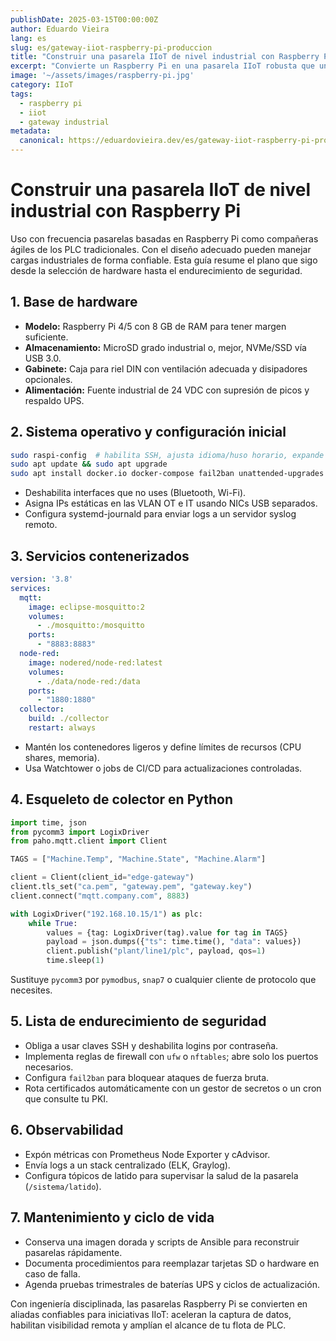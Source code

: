 ```yaml
---
publishDate: 2025-03-15T00:00:00Z
author: Eduardo Vieira
lang: es
slug: es/gateway-iiot-raspberry-pi-produccion
title: "Construir una pasarela IIoT de nivel industrial con Raspberry Pi"
excerpt: "Convierte un Raspberry Pi en una pasarela IIoT robusta que una PLCs, sensores y analítica en la nube de forma segura."
image: '~/assets/images/raspberry-pi.jpg'
category: IIoT
tags:
  - raspberry pi
  - iiot
  - gateway industrial
metadata:
  canonical: https://eduardovieira.dev/es/gateway-iiot-raspberry-pi-produccion
---
```


# Construir una pasarela IIoT de nivel industrial con Raspberry Pi

Uso con frecuencia pasarelas basadas en Raspberry Pi como compañeras ágiles de los PLC tradicionales. Con el diseño adecuado pueden manejar cargas industriales de forma confiable. Esta guía resume el plano que sigo desde la selección de hardware hasta el endurecimiento de seguridad.

## 1. Base de hardware

- **Modelo:** Raspberry Pi 4/5 con 8 GB de RAM para tener margen suficiente.
- **Almacenamiento:** MicroSD grado industrial o, mejor, NVMe/SSD vía USB 3.0.
- **Gabinete:** Caja para riel DIN con ventilación adecuada y disipadores opcionales.
- **Alimentación:** Fuente industrial de 24 VDC con supresión de picos y respaldo UPS.

## 2. Sistema operativo y configuración inicial

```bash
sudo raspi-config  # habilita SSH, ajusta idioma/huso horario, expande el filesystem
sudo apt update && sudo apt upgrade
sudo apt install docker.io docker-compose fail2ban unattended-upgrades
```

- Deshabilita interfaces que no uses (Bluetooth, Wi-Fi).
- Asigna IPs estáticas en las VLAN OT e IT usando NICs USB separados.
- Configura systemd-journald para enviar logs a un servidor syslog remoto.

## 3. Servicios contenerizados

```yaml
version: '3.8'
services:
  mqtt:
    image: eclipse-mosquitto:2
    volumes:
      - ./mosquitto:/mosquitto
    ports:
      - "8883:8883"
  node-red:
    image: nodered/node-red:latest
    volumes:
      - ./data/node-red:/data
    ports:
      - "1880:1880"
  collector:
    build: ./collector
    restart: always
```

- Mantén los contenedores ligeros y define límites de recursos (CPU shares, memoria).
- Usa Watchtower o jobs de CI/CD para actualizaciones controladas.

## 4. Esqueleto de colector en Python

```python
import time, json
from pycomm3 import LogixDriver
from paho.mqtt.client import Client

TAGS = ["Machine.Temp", "Machine.State", "Machine.Alarm"]

client = Client(client_id="edge-gateway")
client.tls_set("ca.pem", "gateway.pem", "gateway.key")
client.connect("mqtt.company.com", 8883)

with LogixDriver("192.168.10.15/1") as plc:
    while True:
        values = {tag: LogixDriver(tag).value for tag in TAGS}
        payload = json.dumps({"ts": time.time(), "data": values})
        client.publish("plant/line1/plc", payload, qos=1)
        time.sleep(1)
```

Sustituye `pycomm3` por `pymodbus`, `snap7` o cualquier cliente de protocolo que necesites.

## 5. Lista de endurecimiento de seguridad

- Obliga a usar claves SSH y deshabilita logins por contraseña.
- Implementa reglas de firewall con `ufw` o `nftables`; abre solo los puertos necesarios.
- Configura `fail2ban` para bloquear ataques de fuerza bruta.
- Rota certificados automáticamente con un gestor de secretos o un cron que consulte tu PKI.

## 6. Observabilidad

- Expón métricas con Prometheus Node Exporter y cAdvisor.
- Envía logs a un stack centralizado (ELK, Graylog).
- Configura tópicos de latido para supervisar la salud de la pasarela (`/sistema/latido`).

## 7. Mantenimiento y ciclo de vida

- Conserva una imagen dorada y scripts de Ansible para reconstruir pasarelas rápidamente.
- Documenta procedimientos para reemplazar tarjetas SD o hardware en caso de falla.
- Agenda pruebas trimestrales de baterías UPS y ciclos de actualización.

Con ingeniería disciplinada, las pasarelas Raspberry Pi se convierten en aliadas confiables para iniciativas IIoT: aceleran la captura de datos, habilitan visibilidad remota y amplían el alcance de tu flota de PLC.
